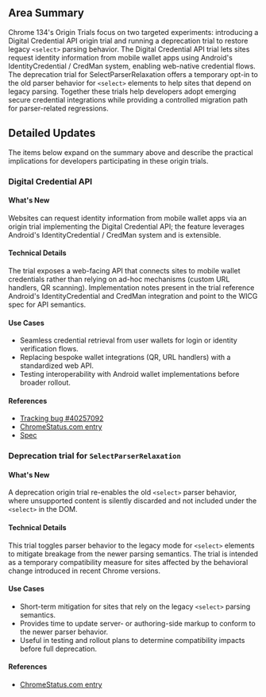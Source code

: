 ## Area Summary

Chrome 134's Origin Trials focus on two targeted experiments: introducing a Digital Credential API origin trial and running a deprecation trial to restore legacy `<select>` parsing behavior. The Digital Credential API trial lets sites request identity information from mobile wallet apps using Android's IdentityCredential / CredMan system, enabling web-native credential flows. The deprecation trial for SelectParserRelaxation offers a temporary opt-in to the old parser behavior for `<select>` elements to help sites that depend on legacy parsing. Together these trials help developers adopt emerging secure credential integrations while providing a controlled migration path for parser-related regressions.

## Detailed Updates

The items below expand on the summary above and describe the practical implications for developers participating in these origin trials.

### Digital Credential API

#### What's New
Websites can request identity information from mobile wallet apps via an origin trial implementing the Digital Credential API; the feature leverages Android's IdentityCredential / CredMan system and is extensible.

#### Technical Details
The trial exposes a web-facing API that connects sites to mobile wallet credentials rather than relying on ad-hoc mechanisms (custom URL handlers, QR scanning). Implementation notes present in the trial reference Android's IdentityCredential and CredMan integration and point to the WICG spec for API semantics.

#### Use Cases
- Seamless credential retrieval from user wallets for login or identity verification flows.
- Replacing bespoke wallet integrations (QR, URL handlers) with a standardized web API.
- Testing interoperability with Android wallet implementations before broader rollout.

#### References
- [Tracking bug #40257092](https://issues.chromium.org/issues/40257092)  
- [ChromeStatus.com entry](https://chromestatus.com/feature/5166035265650688)  
- [Spec](https://wicg.github.io/digital-credentials)

### Deprecation trial for `SelectParserRelaxation`

#### What's New
A deprecation origin trial re-enables the old `<select>` parser behavior, where unsupported content is silently discarded and not included under the `<select>` in the DOM.

#### Technical Details
This trial toggles parser behavior to the legacy mode for `<select>` elements to mitigate breakage from the newer parsing semantics. The trial is intended as a temporary compatibility measure for sites affected by the behavioral change introduced in recent Chrome versions.

#### Use Cases
- Short-term mitigation for sites that rely on the legacy `<select>` parsing semantics.
- Provides time to update server- or authoring-side markup to conform to the newer parser behavior.
- Useful in testing and rollout plans to determine compatibility impacts before full deprecation.

#### References
- [ChromeStatus.com entry](https://chromestatus.com/feature/5145948356083712)